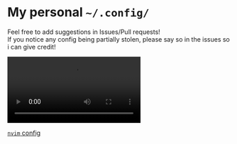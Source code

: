# My personal `~/.config/`
Feel free to add suggestions in Issues/Pull requests! <br>
If you notice any config being partially stolen, please say so in the issues so i can give credit!



![Screenrecord.mp4](https://user-images.githubusercontent.com/30912893/200398465-0614712f-0706-47ec-8797-69b3cfeec729.mp4)



[`nvim` config](https://github.com/demperor-music/nvim-config)
